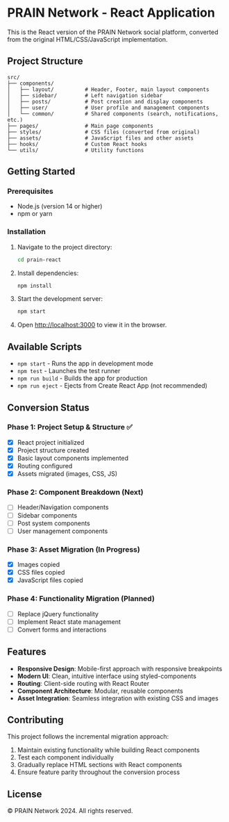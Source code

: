# PRAIN Network - React Application

This is the React version of the PRAIN Network social platform, converted from the original HTML/CSS/JavaScript implementation.

## Project Structure

```
src/
├── components/
│   ├── layout/          # Header, Footer, main layout components
│   ├── sidebar/         # Left navigation sidebar
│   ├── posts/           # Post creation and display components
│   ├── user/            # User profile and management components
│   └── common/          # Shared components (search, notifications, etc.)
├── pages/               # Main page components
├── styles/              # CSS files (converted from original)
├── assets/              # JavaScript files and other assets
├── hooks/               # Custom React hooks
└── utils/               # Utility functions
```

## Getting Started

### Prerequisites
- Node.js (version 14 or higher)
- npm or yarn

### Installation
1. Navigate to the project directory:
   ```bash
   cd prain-react
   ```

2. Install dependencies:
   ```bash
   npm install
   ```

3. Start the development server:
   ```bash
   npm start
   ```

4. Open [http://localhost:3000](http://localhost:3000) to view it in the browser.

## Available Scripts

- `npm start` - Runs the app in development mode
- `npm test` - Launches the test runner
- `npm run build` - Builds the app for production
- `npm run eject` - Ejects from Create React App (not recommended)

## Conversion Status

### Phase 1: Project Setup & Structure ✅
- [x] React project initialized
- [x] Project structure created
- [x] Basic layout components implemented
- [x] Routing configured
- [x] Assets migrated (images, CSS, JS)

### Phase 2: Component Breakdown (Next)
- [ ] Header/Navigation components
- [ ] Sidebar components
- [ ] Post system components
- [ ] User management components

### Phase 3: Asset Migration (In Progress)
- [x] Images copied
- [x] CSS files copied
- [x] JavaScript files copied

### Phase 4: Functionality Migration (Planned)
- [ ] Replace jQuery functionality
- [ ] Implement React state management
- [ ] Convert forms and interactions

## Features

- **Responsive Design**: Mobile-first approach with responsive breakpoints
- **Modern UI**: Clean, intuitive interface using styled-components
- **Routing**: Client-side routing with React Router
- **Component Architecture**: Modular, reusable components
- **Asset Integration**: Seamless integration with existing CSS and images

## Contributing

This project follows the incremental migration approach:
1. Maintain existing functionality while building React components
2. Test each component individually
3. Gradually replace HTML sections with React components
4. Ensure feature parity throughout the conversion process

## License

© PRAIN Network 2024. All rights reserved.
